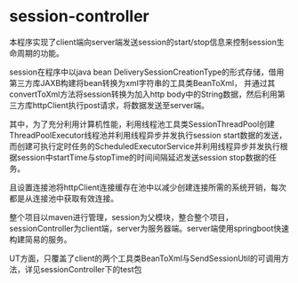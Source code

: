# session-controller

本程序实现了client端向server端发送session的start/stop信息来控制session生命周期的功能。

session在程序中以java bean DeliverySessionCreationType的形式存储，借用第三方库JAXB构建将bean转换为xml字符串的工具类BeanToXml，
并通过其convertToXml方法将session转换为加入http body中的String数据，然后利用第三方库httpClient执行post请求，将数据发送至server端。

其中，为了充分利用计算机性能，利用线程池工具类SessionThreadPool创建ThreadPoolExecutor线程池并利用线程异步并发执行session start数据的发送，
而创建可执行定时任务的ScheduledExecutorService并利用线程异步并发执行根据session中startTime与stopTime的时间间隔延迟发送session stop数据的任务。

且设置连接池将httpClient连接缓存在池中以减少创建连接所需的系统开销，每次都是从连接池中获取有效连接。

整个项目以maven进行管理，session为父模块，整合整个项目，sessionController为client端，server为服务器端。server端使用springboot快速构建简易的服务。

UT方面，只覆盖了client的两个工具类BeanToXml与SendSessionUtil的可调用方法，详见sessionController下的test包
